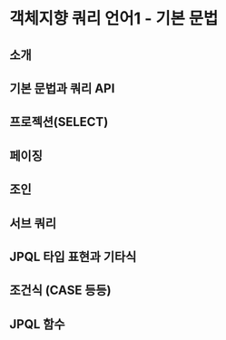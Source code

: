# 객체지향 쿼리 언어1 - 기본 문법

## 소개

## 기본 문법과 쿼리 API

## 프로젝션(SELECT)

## 페이징

## 조인

## 서브 쿼리

## JPQL 타입 표현과 기타식

## 조건식 (CASE 등등)

## JPQL 함수

